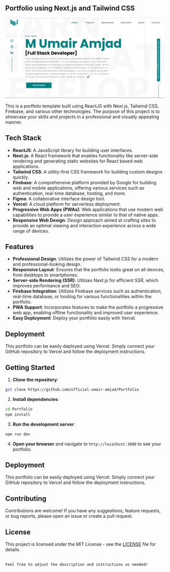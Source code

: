 
## Portfolio using Next.js and Tailwind CSS


![Screenshot (55)](/public/image.png)


This is a portfolio template built using ReactJS with Next.js, Tailwind CSS, Firebase, and various other technologies. The purpose of this project is to showcase your skills and projects in a professional and visually appealing manner.

## Tech Stack

- **ReactJS**: A JavaScript library for building user interfaces.
- **Next.js**: A React framework that enables functionality like server-side rendering and generating static websites for React based web applications.
- **Tailwind CSS**: A utility-first CSS framework for building custom designs quickly.
- **Firebase**: A comprehensive platform provided by Google for building web and mobile applications, offering various services such as authentication, real-time database, hosting, and more.
- **Figma**: A collaborative interface design tool.
- **Vercel**: A cloud platform for serverless deployment.
- **Progressive Web Apps (PWAs)**: Web applications that use modern web capabilities to provide a user experience similar to that of native apps.
- **Responsive Web Design**: Design approach aimed at crafting sites to provide an optimal viewing and interaction experience across a wide range of devices.

## Features

- **Professional Design**: Utilizes the power of Tailwind CSS for a modern and professional-looking design.
- **Responsive Layout**: Ensures that the portfolio looks great on all devices, from desktops to smartphones.
- **Server-side Rendering (SSR)**: Utilizes Next.js for efficient SSR, which improves performance and SEO.
- **Firebase Integration**: Utilizes Firebase services such as authentication, real-time database, or hosting for various functionalities within the portfolio.
- **PWA Support**: Incorporates features to make the portfolio a progressive web app, enabling offline functionality and improved user experience.
- **Easy Deployment**: Deploy your portfolio easily with Vercel.

## Deployment

This portfolio can be easily deployed using Vercel. Simply connect your GitHub repository to Vercel and follow the deployment instructions.


## Getting Started

1. **Clone the repository**:

```bash
git clone https://github.com/official-umair-amjad/Portfolio
```

2. **Install dependencies**:

```bash
cd Portfolio
npm install
```

3. **Run the development server**:

```bash
npm run dev
```

4. **Open your browser** and navigate to `http://localhost:3000` to see your portfolio.

## Deployment

This portfolio can be easily deployed using Vercel. Simply connect your GitHub repository to Vercel and follow the deployment instructions.

## Contributing

Contributions are welcome! If you have any suggestions, feature requests, or bug reports, please open an issue or create a pull request.

## License

This project is licensed under the MIT License - see the [LICENSE](LICENSE) file for details.
```

Feel free to adjust the description and instructions as needed!
